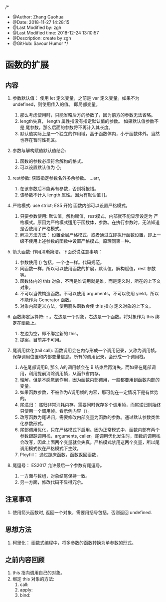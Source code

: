 /*
* @Author: Zhang Guohua
* @Date:   2018-11-27 14:28:15
* @Last Modified by:   zgh
* @Last Modified time: 2018-12-24 13:10:57
* @Description: create by zgh
* @GitHub: Savour Humor
*/
# 函数的扩展

## 内容
1. 参数默认值： 使用 let 定义变量，之前是 var 定义变量。如果不为 undefined，则使用传入的值。 即局部变量。
    1. 那么考虑使用时，只能省略后方的参数了，因为前方的参数无法省略。
    2. length失真， length 属性指没有指定默认值的参数。 如果默认值参数不是 尾参数，那么后面的参数将不再计入其长度。
    3. 默认值实际上是一个独立的作用域，高于函数体内，小于函数体外。当然也存在暂时性死区。

2. 参数与解构赋值默认值结合: 
    1. 函数的参数必须符合解构的格式。
    2. 可以设置默认值为 {};

3. rest参数: 获取指定参数名外多余参数。 ...arr, 
    1. 在该参数后不能再有参数，否则将报错。
    2. 该参数不计入 length 属性。因为有默认值 []。
    
4. 严格模式: use strict; ES5 开始 函数内部可以设置严格模式。
    1. 只要参数使用: 默认值，解构赋值，rest模式，内部就不能显示设定为 严格模式。原因为严格模式适用于函数体，参数。在执行参数时，无法知道是否使用了严格模式。
    2. 解决方法方法： 设置全局严格模式，或者通过立即执行函数设置，即上一级不使用上述参数的函数中设置严格模式。原理同第一种。

5. 箭头函数: 作用清晰简洁。下面说说注意事项：
    1. 参数使用 () 包括，一个也一样。代码规范。
    2. 同函数一样，所以可以使用函数的扩展，默认值，解构赋值，rest 参数等。
    3. 函数体内的 this 对象，不再是谁调用就是谁，而是定义时，所在的上下文对象。
    4. 不可以当做构造函数。不可以使用 arguments。不可以使用 yield，所以不能作为 Generator 函数。
    5. 对象内部定义方法，使用箭头函数会使 this 指向 定义对象的上下文。

6. 函数绑定运算符: :: 。左边是一个对象，右边是一个函数。将对象作为 this 绑定在函数上。
    1. 左边为空，即不绑定新的 this。
    2. 提案，目前并不可用。
    
7. 尾调用优化(tail call): 函数调用会在内存形成一个调用记录，又称为调用帧。保存调用位置和内部变量信息。所有的调用记录，会形成一个调用栈。
    1. A在尾部调用B, 那么 A的调用帧会在 B 结束后再消失。而如果在尾部调用，利用提前消除调用帧，从而节省内存。
    2. 理解，但是不感觉到作用，因为函数内部调用，一般都要用到函数内部的变量。
    3. 如果函数参数，不被作为A调用帧的内容，那可能在一定情况下是有优势的。
    4. 尾递归： 递归非常消耗内存，需要同时保存多个调用帧，而尾递归则始终只使用一个调用帧。看示例内容（）。
    5. 改写函数为尾递归，需要修改内部变量为函数的参数。通过默认参数类优化参数形式。
    6. 尾部调用优化，只在严格模式下启用。因为正常模式中，函数内部有两个参数跟踪调用栈，arguments, caller。尾调用优化发生时，函数的调用栈会改写，因此上面两个变量就会失真。严格模式禁用这两个变量，所以尾调用模式仅在严格模式下生效。
    7. Ployfill： 通过蹦床函数，函数返回函数，

8. 尾逗号： ES2017 允许最后一个参数有尾逗号。
    1. 一方面与数组，对象结尾保持一致。
    2. 另一方面，修改代码不显得冗余。


## 注意事项
1. 使用箭头函数时, 返回一个对象，需要用括号包括。否则返回 undefined.

## 思想方法
1. 柯里化： 函数式编程中，将多参数的函数转换为单参数的形式。

## 之前内容回顾
1. this 指向调用自己的对象。
2. 绑定 this 对象的方法:
    1. call:
    2. apply:
    3. bind: 